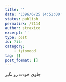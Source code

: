 ```yaml
---
title: ''
date: '1396/6/25 14:51:00'
status: publish
permalink: /7114
author: straxico
excerpt: ''
type: post
id: 7114
category:
    - tytomood
tag: []
post_format: []
---
```

جلوی خودت رو نگیر